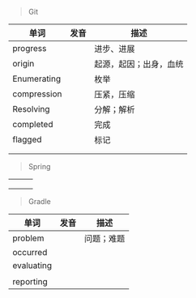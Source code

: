 > Git

| 单词        | 发音 | 描述                   |
| ----------- | ---- | ---------------------- |
| progress    |      | 进步、进展             |
| origin      |      | 起源，起因；出身，血统 |
| Enumerating |      | 枚举                   |
| compression |      | 压紧，压缩             |
| Resolving   |      | 分解；解析             |
| completed   |      | 完成                   |
| flagged     |      | 标记                   |
|             |      |                        |
|             |      |                        |

> Spring

|      |      |      |
| ---- | ---- | ---- |
|      |      |      |
|      |      |      |
|      |      |      |

> Gradle

| 单词       | 发音 | 描述       |
| ---------- | ---- | ---------- |
| problem    |      | 问题；难题 |
| occurred   |      |            |
| evaluating |      |            |
|            |      |            |
| reporting  |      |            |

